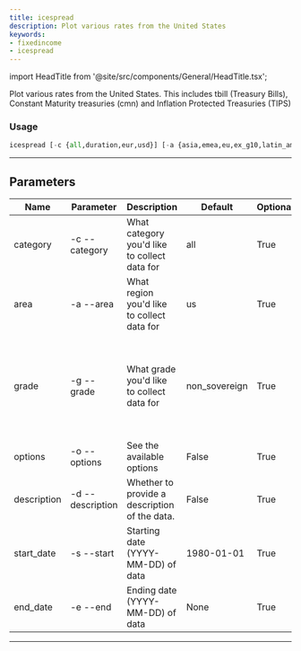 ```yaml
---
title: icespread
description: Plot various rates from the United States
keywords:
- fixedincome
- icespread
---
```


import HeadTitle from '@site/src/components/General/HeadTitle.tsx';

<HeadTitle title="fixedincome /icespread - Reference | OpenBB Terminal Docs" />

Plot various rates from the United States. This includes tbill (Treasury Bills), Constant Maturity treasuries (cmn) and Inflation Protected Treasuries (TIPS)

### Usage

```python wordwrap
icespread [-c {all,duration,eur,usd}] [-a {asia,emea,eu,ex_g10,latin_america,us}] [-g {a,aa,aaa,b,bb,bbb,ccc,crossover,high_grade,high_yield,non_financial,non_sovereign,private_sector,public_sector}] [-o] [-d] [-s START_DATE] [-e END_DATE]
```

---

## Parameters

| Name | Parameter | Description | Default | Optional | Choices |
| ---- | --------- | ----------- | ------- | -------- | ------- |
| category | -c  --category | What category you'd like to collect data for | all | True | all, duration, eur, usd |
| area | -a  --area | What region you'd like to collect data for | us | True | asia, emea, eu, ex_g10, latin_america, us |
| grade | -g  --grade | What grade you'd like to collect data for | non_sovereign | True | a, aa, aaa, b, bb, bbb, ccc, crossover, high_grade, high_yield, non_financial, non_sovereign, private_sector, public_sector |
| options | -o  --options | See the available options | False | True | None |
| description | -d  --description | Whether to provide a description of the data. | False | True | None |
| start_date | -s  --start | Starting date (YYYY-MM-DD) of data | 1980-01-01 | True | None |
| end_date | -e  --end | Ending date (YYYY-MM-DD) of data | None | True | None |

---
